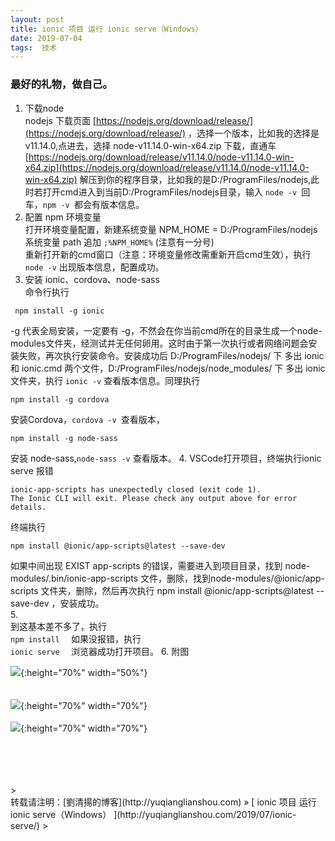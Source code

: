 ```yaml
---
layout: post  
title: ionic 项目 运行 ionic serve（Windows） 
date: 2019-07-04  
tags:  技术
---
```

### 最好的礼物，做自己。  
 
1. 下载node  
nodejs 下载页面 [https://nodejs.org/download/release/](https://nodejs.org/download/release/) ，选择一个版本，比如我的选择是 v11.14.0,点进去，选择 node-v11.14.0-win-x64.zip 下载，直通车[https://nodejs.org/download/release/v11.14.0/node-v11.14.0-win-x64.zip](https://nodejs.org/download/release/v11.14.0/node-v11.14.0-win-x64.zip) 
解压到你的程序目录，比如我的是D:/ProgramFiles/nodejs,此时若打开cmd进入到当前D:/ProgramFiles/nodejs目录，输入
```node -v ```回车，```npm -v ```都会有版本信息。
2. 配置 npm 环境变量  
打开环境变量配置，新建系统变量 NPM_HOME =  D:/ProgramFiles/nodejs  
系统变量 path 追加 ``` ;%NPM_HOME% ``` (注意有一分号)  
重新打开新的cmd窗口（注意：环境变量修改需重新开启cmd生效），执行 ```node -v``` 出现版本信息，配置成功。  
3. 安装 ionic、cordova、node-sass   
命令行执行 
```
 npm install -g ionic  
```
-g 代表全局安装，一定要有 -g，不然会在你当前cmd所在的目录生成一个node-modules文件夹，经测试并无任何卵用。这时由于第一次执行或者网络问题会安装失败，再次执行安装命令。安装成功后 D:/ProgramFiles/nodejs/ 下 多出 ionic 和 ionic.cmd 两个文件，D:/ProgramFiles/nodejs/node_modules/ 下 多出 ionic 文件夹，执行 ```ionic -v``` 查看版本信息。同理执行
``` 
npm install -g cordova 
```
安装Cordova，```cordova -v ```查看版本，
```
npm install -g node-sass 
```
安装 node-sass,```node-sass -v``` 查看版本。
4. VSCode打开项目，终端执行ionic serve 报错    
```
ionic-app-scripts has unexpectedly closed (exit code 1).  
The Ionic CLI will exit. Please check any output above for error details.  
```
终端执行 
```
npm install @ionic/app-scripts@latest --save-dev  
```
如果中间出现 EXIST app-scripts 的错误，需要进入到项目目录，找到 node-modules/.bin/ionic-app-scripts 文件，删除，找到node-modules/@ionic/app-scripts 文件夹，删除，然后再次执行 npm install @ionic/app-scripts@latest --save-dev ，安装成功。  
5.    
到这基本差不多了，执行  
```npm install  ```
如果没报错，执行   
```ionic serve  ```
浏览器成功打开项目。
6. 附图  

![](/images/posts/ionicserve/downloadnodejs.png){:height="70%" width="50%"}   
<br/> 
<br/> 
![](/images/posts/ionicserve/2.png){:height="70%" width="70%"} 
<br/> 
<br/> 
![](/images/posts/ionicserve/3.png){:height="70%" width="70%"} 



<br/> 
<br/> 
<br/> 
<br/> 
> <br/> 
转载请注明：[劉清揚的博客](http://yuqianglianshou.com) » [ ionic 项目 运行 ionic serve（Windows） ](http://yuqianglianshou.com/2019/07/ionic-serve/)  
> <br/>